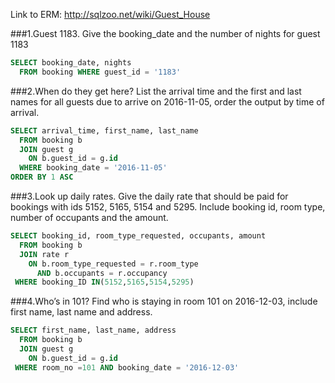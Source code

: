 Link to ERM: http://sqlzoo.net/wiki/Guest_House

###1.Guest 1183. Give the booking_date and the number of nights for guest 1183
```SQL
SELECT booking_date, nights
  FROM booking WHERE guest_id = '1183'
```
###2.When do they get here? List the arrival time and the first and last names for all guests due to arrive on 2016-11-05, order the output by time of arrival.

```SQL
SELECT arrival_time, first_name, last_name 
  FROM booking b
  JOIN guest g
    ON b.guest_id = g.id
  WHERE booking_date = '2016-11-05'
ORDER BY 1 ASC
```
###3.Look up daily rates. Give the daily rate that should be paid for bookings with ids 5152, 5165, 5154 and 5295. Include booking id, room type, number of occupants and the amount.

```SQL
SELECT booking_id, room_type_requested, occupants, amount
  FROM booking b 
  JOIN rate r 
    ON b.room_type_requested = r.room_type 
      AND b.occupants = r.occupancy
 WHERE booking_ID IN(5152,5165,5154,5295)
```
###4.Who’s in 101? Find who is staying in room 101 on 2016-12-03, include first name, last name and address.
```SQL
SELECT first_name, last_name, address 
  FROM booking b 
  JOIN guest g 
    ON b.guest_id = g.id
 WHERE room_no =101 AND booking_date = '2016-12-03'
```






```

